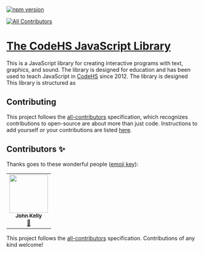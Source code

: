 [![npm version](https://badge.fury.io/js/chs-js-lib.svg)](https://www.npmjs.com/package/chs-js-lib)
<!-- ALL-CONTRIBUTORS-BADGE:START - Do not remove or modify this section -->
[![All Contributors](https://img.shields.io/badge/all_contributors-1-orange.svg?style=flat-square)](#contributors-)
<!-- ALL-CONTRIBUTORS-BADGE:END -->

# [The CodeHS JavaScript Library](https://codehs.github.io/chs-js-lib)

This is a JavaScript library for creating interactive programs with text, graphics, and sound. The library is designed for education and has been used to teach JavaScript in [CodeHS](codehs.com) since 2012. The library is designed
This library is structured as

## Contributing

This project follows the [all-contributors](https://github.com/kentcdodds/all-contributors) specification, which recognizes contributions to open-source are about more than just code. Instructions to add yourself or your contributions are listed [here](contributing.md).

## Contributors ✨

Thanks goes to these wonderful people ([emoji key](https://allcontributors.org/docs/en/emoji-key)):

<!-- ALL-CONTRIBUTORS-LIST:START - Do not remove or modify this section -->
<!-- prettier-ignore-start -->
<!-- markdownlint-disable -->
<table>
  <tr>
    <td align="center"><a href="https://github.com/john-kelly"><img src="https://avatars.githubusercontent.com/u/4268509?v=4?s=100" width="100px;" alt=""/><br /><sub><b>John Kelly</b></sub></a><br /><a href="https://github.com/codehs/chs-js-lib/issues?q=author%3Ajohn-kelly" title="Bug reports">🐛</a></td>
  </tr>
</table>

<!-- markdownlint-restore -->
<!-- prettier-ignore-end -->

<!-- ALL-CONTRIBUTORS-LIST:END -->

This project follows the [all-contributors](https://github.com/all-contributors/all-contributors) specification. Contributions of any kind welcome!